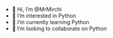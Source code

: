 - 👋 Hi, I’m @MrMirchi
- 👀 I’m interested in Python
- 🌱 I’m currently learning Python
- 💞️ I’m looking to collaborate on Python

<!---
MrMirchi/MrMirchi is a ✨ special ✨ repository because its `README.md` (this file) appears on your GitHub profile.
You can click the Preview link to take a look at your changes.
--->
